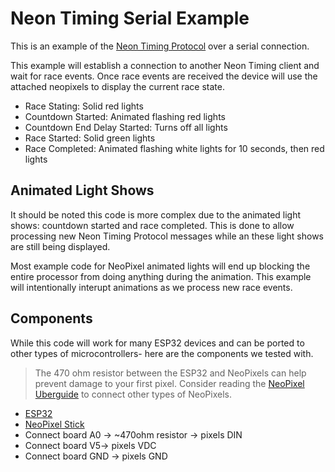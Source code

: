 # Neon Timing Serial Example

This is an example of the [Neon Timing Protocol](https://github.com/NextLevelTiming/neon-timing-protocol) over a serial connection.

This example will establish a connection to another Neon Timing client and wait for race events. Once race events are received the device will use the attached neopixels to display the current race state.

- Race Stating: Solid red lights
- Countdown Started: Animated flashing red lights
- Countdown End Delay Started: Turns off all lights
- Race Started: Solid green lights
- Race Completed: Animated flashing white lights for 10 seconds, then red lights

## Animated Light Shows
It should be noted this code is more complex due to the animated light shows: countdown started and race completed. This is done to allow processing new Neon Timing Protocol messages while an these light shows are still being displayed.

Most example code for NeoPixel animated lights will end up blocking the entire processor from doing anything during the animation. This example will intentionally interupt animations as we process new race events.

## Components
While this code will work for many ESP32 devices and can be ported to other types of microcontrollers- here are the components we tested with.

> The 470 ohm resistor between the ESP32 and NeoPixels can help prevent damage to your first pixel.
> Consider reading the [NeoPixel Uberguide](https://learn.adafruit.com/adafruit-neopixel-uberguide/basic-connections) to connect other types of NeoPixels.

- [ESP32](https://www.adafruit.com/product/5325)
- [NeoPixel Stick](https://www.adafruit.com/product/1426)
- Connect board A0 -> ~470ohm resistor -> pixels DIN
- Connect board V5-> pixels VDC
- Connect board GND -> pixels GND

